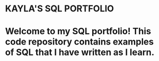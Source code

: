 # KAYLA'S SQL PORTFOLIO
# Welcome to my SQL portfolio! This code repository contains examples of SQL that I have written as I learn. 

